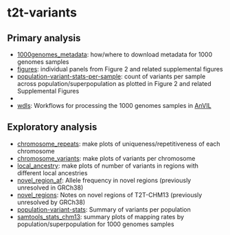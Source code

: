 # t2t-variants

## Primary analysis
- [1000genomes_metadata](1000genomes_metadata): how/where to download metadata for 1000 genomes samples
- [figures](figure): individual panels from Figure 2 and related supplemental figures
- [population-variant-stats-per-sample](population-variant-stats-per-sample/): count of variants per sample across population/superpopulation as plotted in Figure 2 and related Supplemental Figures
- 
- [wdls](wdls): Workflows for processing the 1000 genomes samples in [AnVIL](http://anvilproject.org)


## Exploratory analysis
- [chromosome_repeats](chromosome_repeats): make plots of uniqueness/repetitiveness of each chromosome
- [chromosome_variants](chromosome_variants): make plots of variants per chromosome
- [local_ancestry](local_ancestry): make plots of number of variants in regions with different local ancestries
- [novel_region_af](novel_region_af): Allele frequency in novel regions (previously unresolved in GRCh38)
- [novel_regions](novel_regions): Notes on novel regions of T2T-CHM13 (previously unresolved by GRCh38)
- [population-variant-stats](population-variant-stats): Summary of variants per population
- [samtools_stats_chm13](samtools_stats_chm13): summary plots of mapping rates by population/superpopulation for 1000 genomes samples
